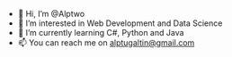 - 👋 Hi, I’m @Alptwo
- 👀 I’m interested in Web Development and Data Science
- 🌱 I’m currently learning C#, Python and Java
- 📫 You can reach me on alptugaltin@gmail.com

<!---
Alptwo/Alptwo is a ✨ special ✨ repository because its `README.md` (this file) appears on your GitHub profile.
You can click the Preview link to take a look at your changes.
--->

